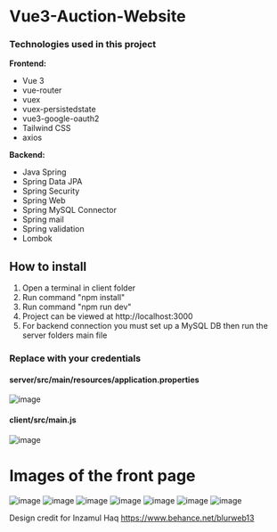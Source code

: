 # Vue3-Auction-Website

### Technologies used in this project
**Frontend:**
* Vue 3
* vue-router
* vuex
* vuex-persistedstate
* vue3-google-oauth2
* Tailwind CSS
* axios

**Backend:**
* Java Spring
* Spring Data JPA
* Spring Security
* Spring Web
* Spring MySQL Connector
* Spring mail
* Spring validation
* Lombok

## How to install
1. Open a terminal in client folder
2. Run command "npm install"
3. Run command "npm run dev"
4. Project can be viewed at http://localhost:3000
5. For backend connection you must set up a MySQL DB then run the server folders main file

### Replace with your credentials
#### server/src/main/resources/application.properties
![image](https://user-images.githubusercontent.com/55061907/113515616-d27c3600-9575-11eb-9b43-250eebcd66aa.png)

#### client/src/main.js
![image](https://user-images.githubusercontent.com/55061907/113515646-0c4d3c80-9576-11eb-972e-e529e57e91d9.png)


# Images of the front page
![image](https://user-images.githubusercontent.com/55061907/113516041-6e0ea600-9578-11eb-8fc1-3f37b52d7e4f.png)
![image](https://user-images.githubusercontent.com/55061907/113516059-87afed80-9578-11eb-86c0-14068d60ceed.png)
![image](https://user-images.githubusercontent.com/55061907/113516125-eaa18480-9578-11eb-9e94-4d8b899085f3.png)
![image](https://user-images.githubusercontent.com/55061907/113516238-71eef800-9579-11eb-837a-3b6d0f97f32e.png)
![image](https://user-images.githubusercontent.com/55061907/113516280-a5318700-9579-11eb-8254-d6a8827acf24.png)
![image](https://user-images.githubusercontent.com/55061907/113516289-b8445700-9579-11eb-9f0a-c5c3996904da.png)
![image](https://user-images.githubusercontent.com/55061907/113516292-baa6b100-9579-11eb-87d0-beed62a4bedc.png)

Design credit for Inzamul Haq https://www.behance.net/blurweb13



